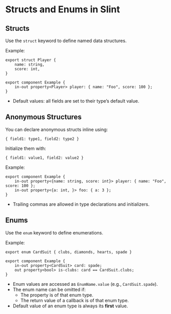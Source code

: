 # Structs and Enums in Slint

## Structs
Use the `struct` keyword to define named data structures.

Example:
```slint
export struct Player {
    name: string,
    score: int,
}

export component Example {
    in-out property<Player> player: { name: "Foo", score: 100 };
}
```
- Default values: all fields are set to their type’s default value.


## Anonymous Structures
You can declare anonymous structs inline using:
```slint
{ field1: type1, field2: type2 }
```
Initialize them with:
```slint
{ field1: value1, field2: value2 }
```

Example:
```slint
export component Example {
    in-out property<{name: string, score: int}> player: { name: "Foo", score: 100 };
    in-out property<{a: int, }> foo: { a: 3 };
}
```
- Trailing commas are allowed in type declarations and initializers.


## Enums
Use the `enum` keyword to define enumerations.

Example:
```slint
export enum CardSuit { clubs, diamonds, hearts, spade }

export component Example {
    in-out property<CardSuit> card: spade;
    out property<bool> is-clubs: card == CardSuit.clubs;
}
```
- Enum values are accessed as `EnumName.value` (e.g., `CardSuit.spade`).
- The enum name can be omitted if:
  - The property is of that enum type.
  - The return value of a callback is of that enum type.
- Default value of an enum type is always its **first** value.

